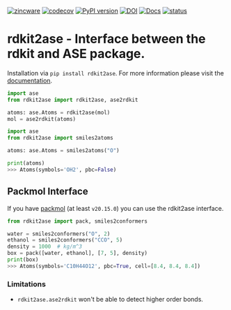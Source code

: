 [![zincware](https://img.shields.io/badge/Powered%20by-zincware-darkcyan)](https://github.com/zincware)
[![codecov](https://codecov.io/gh/zincware/rdkit2ase/graph/badge.svg?token=Q0VIN03185)](https://codecov.io/gh/zincware/rdkit2ase)
[![PyPI version](https://badge.fury.io/py/rdkit2ase.svg)](https://badge.fury.io/py/rdkit2ase)
[![DOI](https://zenodo.org/badge/DOI/10.5281/zenodo.15423477.svg)](https://doi.org/10.5281/zenodo.15423477)
[![Docs](https://github.com/zincware/rdkit2ase/actions/workflows/pages.yaml/badge.svg)](https://zincware.github.io/rdkit2ase/)
[![status](https://joss.theoj.org/papers/4c1ec2a0b66ed6baaf3fe93066696d5f/status.svg)](https://joss.theoj.org/papers/4c1ec2a0b66ed6baaf3fe93066696d5f)

# rdkit2ase - Interface between the rdkit and ASE package.

Installation via `pip install rdkit2ase`. For more information please visit the
[documentation](https://zincware.github.io/rdkit2ase/).

```py
import ase
from rdkit2ase import rdkit2ase, ase2rdkit

atoms: ase.Atoms = rdkit2ase(mol)
mol = ase2rdkit(atoms)
```

```py
import ase
from rdkit2ase import smiles2atoms

atoms: ase.Atoms = smiles2atoms("O")

print(atoms)
>>> Atoms(symbols='OH2', pbc=False)
```

## Packmol Interface

If you have [packmol](https://github.com/m3g/packmol) (at least `v20.15.0`) you
can use the rdkit2ase interface.

```py
from rdkit2ase import pack, smiles2conformers

water = smiles2conformers("O", 2)
ethanol = smiles2conformers("CCO", 5)
density = 1000  # kg/m^3
box = pack([water, ethanol], [7, 5], density)
print(box)
>>> Atoms(symbols='C10H44O12', pbc=True, cell=[8.4, 8.4, 8.4])
```

### Limitations

- `rdkit2ase.ase2rdkit` won't be able to detect higher order bonds.
